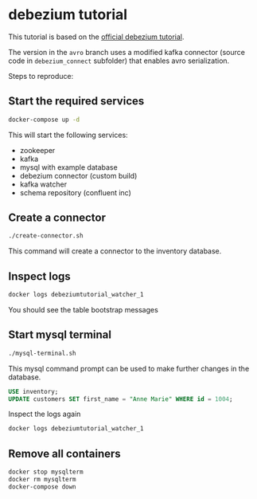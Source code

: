 # debezium tutorial

This tutorial is based on the [official debezium tutorial](http://debezium.io/docs/tutorial/).

The version in the `avro` branch uses a modified kafka connector (source code in `debezium_connect` subfolder) that enables avro serialization.

Steps to reproduce:

## Start the required services

```bash
docker-compose up -d
```

This will start the following services:
 - zookeeper
 - kafka
 - mysql with example database
 - debezium connector (custom build)
 - kafka watcher
 - schema repository (confluent inc)
 
## Create a connector

```bash
./create-connector.sh
```

This command will create a connector to the inventory database.

## Inspect logs

```bash
docker logs debeziumtutorial_watcher_1
```

You should see the table bootstrap messages

## Start mysql terminal

```bash
./mysql-terminal.sh
```

This mysql command prompt can be used to make further changes in the database.

```sql
USE inventory;
UPDATE customers SET first_name = "Anne Marie" WHERE id = 1004;
```

Inspect the logs again

```bash
docker logs debeziumtutorial_watcher_1
```

## Remove all containers

```bash
docker stop mysqlterm
docker rm mysqlterm
docker-compose down
```
